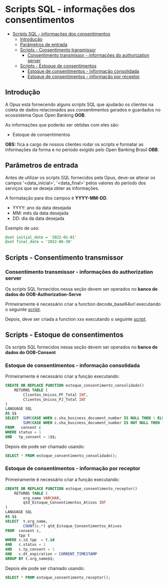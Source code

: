 # Scripts SQL - informações dos consentimentos

- [Scripts SQL - informações dos consentimentos](#scripts-sql---informações-dos-consentimentos)
  - [Introdução](#introdução)
  - [Parâmetros de entrada](#parâmetros-de-entrada)
  - [Scripts - Consentimento transmissor](#scripts---consentimento-transmissor)
    - [Consentimento transmissor - informações do authorization server](#consentimento-transmissor---informações-do-authorization-server)
  - [Scripts - Estoque de consentimentos](#scripts---estoque-de-consentimentos)
    - [Estoque de consentimentos - informação consolidada](#estoque-de-consentimentos---informação-consolidada)
    - [Estoque de consentimentos - informação por receptor](#estoque-de-consentimentos---informação-por-receptor)

## Introdução

A Opus está fornecendo alguns scripts SQL que ajudarão os clientes na coleta
de dados relacionados aos consentimentos gerados e guardados no ecossistema Opus
Open Banking **OOB**.

As informações que poderão ser obtidas com eles são:

- Estoque de consentimentos

**OBS:** fica a cargo de nossos clientes
rodar os scripts e formatar as informações da forma e no período exigido pelo Open
Banking Brasil **OBB**.

## Parâmetros de entrada

Antes de utilizar os scripts SQL fornecidos pela Opus, deve-se alterar os campos
'<data_inicial>', '<data_final>'
pelos valores do período dos serviços que se deseja obter as informações.

A formatação para dos campos é **YYYY-MM-DD**.

- YYYY: ano da data desejada
- MM: mês da data desejada
- DD: dia da data desejada

Exemplo de uso:

```sql
@set initial_date = '2022-01-01'
@set final_date = '2022-06-30'
```

## Scripts - Consentimento transmissor

### Consentimento transmissor - informações do authorization server

Os scripts SQL fornecidos nessa seção devem ser operados no
**banco de dados do OOB-Authorization-Serve**

Primeiramente é necessário criar a function decode_base64url executando o
seguinte [script](attachments/as_function_decode_base64url.sql).

Depois, deve ser criada a function xxx executando o seguinte [script](attachments/as_function_extract_report_data.sql).

## Scripts - Estoque de consentimentos

Os scripts SQL fornecidos nessa seção devem ser operados no
**banco de dados do OOB-Consent**

### Estoque de consentimentos - informação consolidada

Primeiramente é necessário criar a função executando:

```sql
CREATE OR REPLACE FUNCTION estoque_consentimento_consolidado()
    RETURNS TABLE (
        Clientes_Unicos_PF_Total INT,
        Clientes_Unicos_PJ_Total INT
)
LANGUAGE SQL
AS $$
SELECT  SUM(CASE WHEN c.sha_business_document_number IS NULL THEN 1 ELSE 0 END) AS Clientes_Unicos_PF_Total,
        SUM(CASE WHEN c.sha_business_document_number IS NOT NULL THEN 1 ELSE 0 END) AS Clientes_Unicos_PJ_Total
FROM   consent c
WHERE status = 1 
AND   tp_consent = 1$$;
```

Depois ele pode ser chamado usando:
```sql
SELECT * FROM estoque_consentimento_consolidado();
```

### Estoque de consentimentos - informação por receptor

Primeiramente é necessário criar a função executando:

```sql
CREATE OR REPLACE FUNCTION estoque_consentimento_receptor()
    RETURNS TABLE (
        org_name VARCHAR,
        qtd_Estoque_Consentimentos_Ativos INT
) 
LANGUAGE SQL
AS $$
SELECT  t.org_name,
        COUNT(c.*) qtd_Estoque_Consentimentos_Ativos
FROM  consent c, 
      tpp t
WHERE c.id_tpp  = t.id
AND   c.status = 1
AND   c.tp_consent = 1
AND   c.dt_expiration > CURRENT_TIMESTAMP
GROUP BY t.org_name$$;
```

Depois ele pode ser chamado usando:
```sql
SELECT * FROM estoque_consentimento_receptor();
```